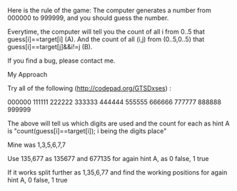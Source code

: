 Here is the rule of the game: The computer generates a number from 000000 to 999999, and you should guess the number.

Everytime, the computer will tell you the count of all i from 0..5 that guess[i]==target[i] (A). And the count of all (i,j) from (0..5,0..5) that guess[i]==target[j]&&i!=j (B).

If you find a bug, please contact me. 


My Approach

Try all of the following (http://codepad.org/GTSDxses) : 

000000
111111
222222
333333
444444
555555
666666
777777
888888
999999

The above will tell us which digits are used and the count for each as hint A is "count(guess[i]==target[i]); i being the digits place"

Mine was 1,3,5,6,7,7

Use 135,677 as 135677 and 677135 for again hint A, as 0 false, 1 true

If it works split further as 1,35,6,77 and find the working positions for again hint A, 0 false, 1 true
